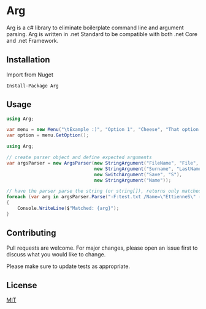 # Arg
Arg is a c# library to eliminate boilerplate command line and argument parsing.  Arg is written in .net Standard to be compatible with both .net Core and .net Framework.

## Installation

Import from Nuget

```nuget
Install-Package Arg
```

## Usage

```c#
using Arg;

var menu = new Menu("\tExample :)", "Option 1", "Cheese", "That option with the long name");
var option = menu.GetOption();

```

```c#
using Arg;

// create parser object and define expected arguments
var argsParser = new ArgsParser(new StringArgument("FileName", "File", "F"),
                                new StringArgument("Surname", "LastName"),
                                new SwitchArgument("Save", "S"),
                                new StringArgument("Name"));

// have the parser parse the string (or string[]), returns only matched arguments
foreach (var arg in argsParser.Parse("-F:test.txt /Name=\"EttienneS\" -S -x"))
{
    Console.WriteLine($"Matched: {arg}");
}

```

## Contributing
Pull requests are welcome. For major changes, please open an issue first to discuss what you would like to change.

Please make sure to update tests as appropriate.

## License
[MIT](https://choosealicense.com/licenses/mit/)
